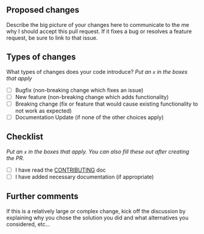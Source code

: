 ## Proposed changes

Describe the big picture of your changes here to communicate to the me why I should accept this pull request.
If it fixes a bug or resolves a feature request, be sure to link to that issue.

## Types of changes

What types of changes does your code introduce?
_Put an `x` in the boxes that apply_

- [ ] Bugfix (non-breaking change which fixes an issue)
- [ ] New feature (non-breaking change which adds functionality)
- [ ] Breaking change (fix or feature that would cause existing functionality to not work as expected)
- [ ] Documentation Update (if none of the other choices apply)

## Checklist

_Put an `x` in the boxes that apply. You can also fill these out after creating the PR._

- [ ] I have read the [CONTRIBUTING](https://github.com/Sam36502/SimpleTUI/blob/master/CONTRIBUTING.md) doc
- [ ] I have added necessary documentation (if appropriate)

## Further comments

If this is a relatively large or complex change,
kick off the discussion by explaining why you chose the solution you did and what alternatives you considered, etc...
